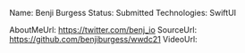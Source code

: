 Name: Benji Burgess
Status: Submitted
Technologies: SwiftUI

AboutMeUrl: https://twitter.com/benj_io
SourceUrl: https://github.com/benjiburgess/wwdc21
VideoUrl: 

<!---
EXAMPLE
Name: John Appleseed
Status: Submitted <or> Winner <or> Distinguished <or> Rejected
Technologies: SwiftUI, RealityKit, CoreGraphic

AboutMeUrl: https://linkedin.com/in/johnappleseed
SourceUrl: https://github.com/johnappleseed/wwdc2025
VideoUrl: https://youtu.be/ABCDE123456
-->
